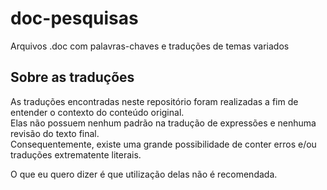 # doc-pesquisas
Arquivos .doc com palavras-chaves e traduções de temas variados

## Sobre as traduções
As traduções encontradas neste repositório foram realizadas a fim de entender o contexto do conteúdo original.  
Elas não possuem nenhum padrão na tradução de expressões e nenhuma revisão do texto final.  
Consequentemente, existe uma grande possibilidade de conter erros e/ou traduções extrematente literais.  
  
O que eu quero dizer é que utilização delas não é recomendada.
